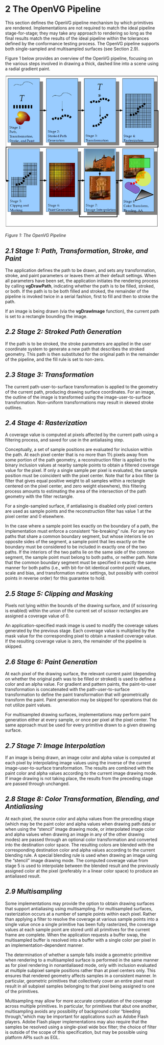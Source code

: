 <a name="chapter02"></a><a name="The_OpenVG_Pipeline"></a>
# 2 The OpenVG Pipeline
This section defines the OpenVG pipeline mechanism by which primitives are rendered. Implementations are not required to match the ideal pipeline stage-for-stage; they may take any approach to rendering so long as the final results match the results of the ideal pipeline within the tolerances defined by the conformance testing process. The OpenVG pipeline supports both single-sampled and multisampled surfaces (see Section 2.9).

Figure 1 below provides an overview of the OpenVG pipeline, focusing on the various steps involved in drawing a thick, dashed line into a scene using a radial gradient paint.

![figure01](figures/figure01.png)

_Figure 1: The OpenVG Pipeline_

## _2.1 Stage 1: Path, Transformation, Stroke, and Paint_ <a name="Stage_1_Path_Transformation_Stroke_and_Paint"></a>
The application defines the path to be drawn, and sets any transformation, stroke, and paint parameters or leaves them at their default settings. When all parameters have been set, the application initiates the rendering process by calling **vgDrawPath**, indicating whether the path is to be filled, stroked, or both. If the path is to be both filled and stroked, the remainder of the pipeline is invoked twice in a serial fashion, first to fill and then to stroke the path.

If an image is being drawn (via the **vgDrawImage** function), the current path is set to a rectangle bounding the image.

## _2.2 Stage 2: Stroked Path Generation_ <a name="Stage_2_Stroked_Path_Generation"></a>
If the path is to be stroked, the stroke parameters are applied in the user coordinate system to generate a new path that describes the stroked geometry. This path is then substituted for the original path in the remainder of the pipeline, and the fill rule is set to non-zero.

## _2.3 Stage 3: Transformation_ <a name="Stage_3_Transformation"></a>
The current path-user-to-surface transformation is applied to the geometry of the current path, producing drawing surface coordinates. For an image, the outline of the image is transformed using the image-user-to-surface transformation. Non-uniform transformations may result in skewed stroke outlines.

## _2.4 Stage 4: Rasterization_ <a name="Stage_4_Rasterization"></a>
A coverage value is computed at pixels affected by the current path using a filtering process, and saved for use in the antialiasing step.

Conceptually, a set of sample positions are evaluated for inclusion within the path. At each pixel center that is no more than 1½ pixels away from some portion of the path geometry, a reconstruction filter is applied to the binary inclusion values at nearby sample points to obtain a filtered coverage value for the pixel. If only a single sample per pixel is evaluated, the sample position must be coincident with the pixel center. Note that for a box filter (a filter that gives equal positive weight to all samples within a rectangle centered on the pixel center, and zero weight elsewhere), this filtering process amounts to estimating the area of the intersection of the path geometry with the filter rectangle.

For a single-sampled surface, if antialiasing is disabled only pixel centers are used as sample points and the reconstruction filter has value 1 at the pixel center and 0 elsewhere.

In the case where a sample point lies exactly on the boundary of a path, the implementation must enforce a consistent “tie-breaking” rule. For any two paths that share a common boundary segment, but whose interiors lie on opposite sides of the segment, a sample point that lies exactly on the boundary must be considered to be included in exactly one of the two paths. If the interiors of the two paths lie on the same side of the common segment, the sample point must belong to both paths, or neither path. Note that the common boundary segment must be specified in exactly the same manner for both paths (i.e., with bit-for-bit identical control point values, scale and bias, and transformation matrix settings, but possibly with control points in reverse order) for this guarantee to hold.

## _2.5 Stage 5: Clipping and Masking_ <a name="Stage_5_Clipping_and_Masking"></a>
Pixels not lying within the bounds of the drawing surface, and (if scissoring is enabled) within the union of the current set of scissor rectangles are assigned a coverage value of 0.

An application-specified mask image is used to modify the coverage values generated by the previous stage. Each coverage value is multiplied by the mask value for the corresponding pixel to obtain a masked coverage value. If the resulting coverage value is zero, the remainder of the pipeline is skipped.

## _2.6 Stage 6: Paint Generation_ <a name="Stage_6_Paint_Generation"></a>
At each pixel of the drawing surface, the relevant current paint (depending on whether the original path was to be filled or stroked) is used to define a color and an alpha value. For gradient and pattern paints, the paint-to-user transformation is concatenated with the path-user-to-surface transformation to define the paint transformation that will geometrically transform the paint. Paint generation may be skipped for operations that do not utilize paint values.

For multisampled drawing surfaces, implementations may perform paint generation either at every sample, or once per pixel at the pixel center. The same approach must be used for every primitive drawn to a given drawing surface.

## _2.7 Stage 7: Image Interpolation_ <a name="Stage_7_Image_Interpolation"></a>
If an image is being drawn, an image color and alpha value is computed at each pixel by interpolating image values using the inverse of the current image-user-to-surface transformation. The results are combined with the paint color and alpha values according to the current image drawing mode. If image drawing is not taking place, the results from the preceding stage are passed through unchanged.

## _2.8 Stage 8: Color Transformation, Blending, and Antialiasing_ <a name="Stage_8_Color_Transformation_Blending_and_Antialiasing"></a>
At each pixel, the source color and alpha values from the preceding stage (which may be the paint color and alpha values when drawing path data or when using the “stencil” image drawing mode, or interpolated image color and alpha values when drawing an image in any of the other drawing modes) are passed through an optional color transformation and converted into the destination color space. The resulting colors are blended with the corresponding destination color and alpha values according to the current blending rule. A special blending rule is used when drawing an image using the “stencil” image drawing mode. The computed coverage value from stage 5 is used to interpolate between the blended result and the previously assigned color at the pixel (preferably in a linear color space) to produce an antialiased result.

## _2.9 Multisampling_ <a name="Multisampling"></a>
Some implementations may provide the option to obtain drawing surfaces that support antialiasing using multisampling. For multisampled surfaces, rasterization occurs at a number of sample points within each pixel. Rather than applying a filter to resolve the coverage at various sample points into a single value once a single primitive has been fully rasterized, the coverage values at each sample point are stored until all primitives for the current frame are complete. When the application requests a buffer swap, the multisampled buffer is resolved into a buffer with a single color per pixel in an implementation-dependent manner.

The determination of whether a sample falls inside a geometric primitive when rendering to a multisampled surface is performed in the same manner as for pixel rendering in nonantialiased mode, only with inclusion evaluated at multiple subpixel sample positions rather than at pixel centers only. This ensures that rendered geometry affects samples in a consistent manner. In particular, geometric primitives that collectively cover an entire pixel must result in all subpixel samples belonging to that pixel being assigned to one of the primitives.

Multisampling may allow for more accurate computation of the coverage across multiple primitives. In particular, for primitives that abut one another, multisampling avoids any possibility of background color “bleeding through,”which may be important for applications such as Adobe Flash players. Adobe Flash player implementations may also require that the samples be resolved using a single-pixel wide box filter; the choice of filter is outside of the scope of this specification, but may be possible using platform APIs such as EGL.

<div style="page-break-after: always;"></div>
